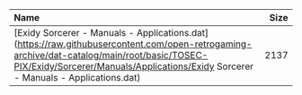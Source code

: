|Name|Size|
|:---|---:|
|[Exidy Sorcerer - Manuals - Applications.dat](https://raw.githubusercontent.com/open-retrogaming-archive/dat-catalog/main/root/basic/TOSEC-PIX/Exidy/Sorcerer/Manuals/Applications/Exidy Sorcerer - Manuals - Applications.dat)|2137|
